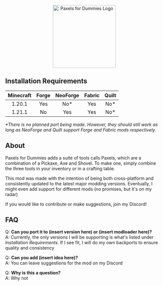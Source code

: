<p align="center"><img src="https://i.imgur.com/eypCA6x.png" alt="Paxels for Dummies Logo" width="200"></p>

## Installation Requirements
| Minecraft | Forge | NeoForge | Fabric | Quilt |
|:---------:|:-----:|:--------:|:------:|:-----:|
|  1.20.1   |  Yes  |    No*   |  Yes   |  No*  |
|  1.21.1   |  No   |    Yes   |  Yes   |  No*  |

_*There is no planned port being made. However, they should still work as long as NeoForge and Quilt support Forge and Fabric mods respectively._<br>

## About
Paxels for Dummies adds a suite of tools calls Paxels, which are a combination of a Pickaxe, Axe and Shovel. To make one, simply combine the three tools in your inventory or in a crafting table.

This mod was made with the intention of being both cross-platform and consistently updated to the latest major modding versions. Eventually, I might even add support for different mods (no promises, but it's on my radar)

If you would like to contribute or make suggestions, join my Discord!

## FAQ
Q: **Can you port it to (insert version here) or (insert modloader here)?**<br>
A: Currently, the only versions I will be supporting is what's listed under *Installation Requirements*. If I see fit, I will do my own backports to ensure quality and consistency

Q: **Can you add (insert idea here)?**<br>
A: You can leave suggestions for the mod on my Discord

Q: **Why is this a question?**<br>
A: Why not
